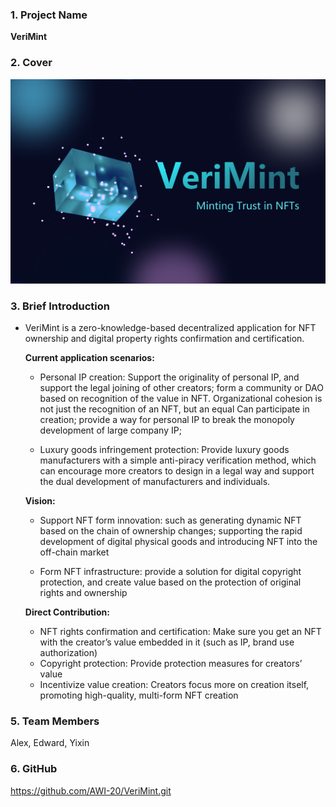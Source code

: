 ### 1. Project Name

**VeriMint**

### 2. Cover

![Image text](https://github.com/AWI-20/VeriMint/blob/main/images/index.png)

### 3. Brief Introduction

* VeriMint is a zero-knowledge-based decentralized application for NFT ownership and digital property rights confirmation and certification.

  **Current application scenarios:**

  * Personal IP creation: Support the originality of personal IP, and support the legal joining of other creators; form a community or DAO based on recognition of the value in NFT. Organizational cohesion is not just the recognition of an NFT, but an equal Can participate in creation; provide a way for personal IP to break the monopoly development of large company IP;

  * Luxury goods infringement protection: Provide luxury goods manufacturers with a simple anti-piracy verification method, which can encourage more creators to design in a legal way and support the dual development of manufacturers and individuals.

  **Vision:**

  * Support NFT form innovation: such as generating dynamic NFT based on the chain of ownership changes; supporting the rapid development of digital physical goods and introducing NFT into the off-chain market

  * Form NFT infrastructure: provide a solution for digital copyright protection, and create value based on the protection of original rights and ownership

  **Direct Contribution:**

  * NFT rights confirmation and certification: Make sure you get an NFT with the creator’s value embedded in it (such as IP, brand use authorization)
  * Copyright protection: Provide protection measures for creators’ value
  * Incentivize value creation: Creators focus more on creation itself, promoting high-quality, multi-form NFT creation
 
### 5. Team Members

Alex, Edward, Yixin

### 6. GitHub

https://github.com/AWI-20/VeriMint.git
